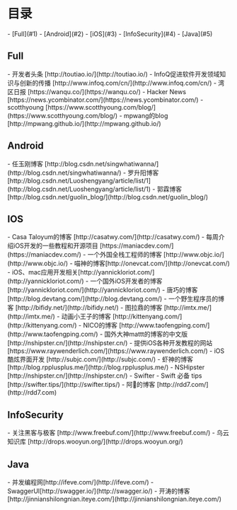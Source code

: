 <h1 id="0">目录</h1>
- [Full](#1)
- [Android](#2)
- [iOS](#3)
- [InfoSecurity](#4)
- [Java](#5)
<h2 id="1">Full</h2>
- 开发者头条 [http://toutiao.io/](http://toutiao.io/)
- InfoQ促进软件开发领域知识与创新的传播 [http://www.infoq.com/cn/](http://www.infoq.com/cn/)
- 湾区日报 [https://wanqu.co/](https://wanqu.co/)
- Hacker News [https://news.ycombinator.com/](https://news.ycombinator.com/)
- scotthyoung [https://www.scotthyoung.com/blog/](https://www.scotthyoung.com/blog/)
- mpwang的blog [http://mpwang.github.io/](http://mpwang.github.io/)
<h2 id="2">Android</h2> 
- 任玉刚博客 [http://blog.csdn.net/singwhatiwanna/](http://blog.csdn.net/singwhatiwanna/)
- 罗升阳博客 [http://blog.csdn.net/Luoshengyang/article/list/1](http://blog.csdn.net/Luoshengyang/article/list/1)
- 郭霖博客 [http://blog.csdn.net/guolin_blog/](http://blog.csdn.net/guolin_blog/)
<h2 id="3">IOS</h2>
- Casa Taloyum的博客 [http://casatwy.com/](http://casatwy.com/)
- 每周介绍iOS开发的一些教程和开源项目 [https://maniacdev.com/](https://maniacdev.com/)
- 一个外国全栈工程师的博客 [http://www.objc.io/](http://www.objc.io/)
- 喵神的博客[http://onevcat.com/](http://onevcat.com/)
- iOS、mac应用开发相关[http://yannickloriot.com/](http://yannickloriot.com/)
- 一个国外iOS开发者的博客 [http://yannickloriot.com/](http://yannickloriot.com/)
- 唐巧的博客 [http://blog.devtang.com/](http://blog.devtang.com/)
- 一个野生程序员的博客 [http://bifidy.net/](http://bifidy.net/)
- 图拉鼎的博客 [http://imtx.me/](http://imtx.me/)
- 动画小王子的博客 [http://kittenyang.com/](http://kittenyang.com/)
- NICO的博客 [http://www.taofengping.com/](http://www.taofengping.com/)
- 国外大神mattt的博客的中文版 [http://nshipster.cn/](http://nshipster.cn/)
- 提供iOS各种开发教程的网站 [https://www.raywenderlich.com/](https://www.raywenderlich.com/)
- iOS酷炫界面开发 [http://subjc.com/](http://subjc.com/)
- 虾神的博客 [http://blog.rpplusplus.me/](http://blog.rpplusplus.me/)
- NSHipster [http://nshipster.cn/](http://nshipster.cn/)
- Swifter - Swift 必备 tips [http://swifter.tips/](http://swifter.tips/)
- 阿🐔的博客 [http://rdd7.com/](http://rdd7.com)
<h2 id="4">InfoSecurity</h2>
- 关注黑客与极客 [http://www.freebuf.com/](http://www.freebuf.com/)
- 乌云知识库 [http://drops.wooyun.org/](http://drops.wooyun.org/)
<h2 id="5">Java</h2>
- 并发编程网[http://ifeve.com/](http://ifeve.com/)
- SwaggerUI[http://swagger.io/](http://swagger.io/)
- 开涛的博客[http://jinnianshilongnian.iteye.com/](http://jinnianshilongnian.iteye.com/)
